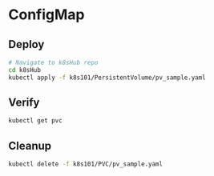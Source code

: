 # ConfigMap

## Deploy

```bash
# Navigate to k8sHub repo
cd k8sHub
kubectl apply -f k8s101/PersistentVolume/pv_sample.yaml
```

## Verify

```bash
kubectl get pvc
```

## Cleanup

```bash
kubectl delete -f k8s101/PVC/pv_sample.yaml
```
